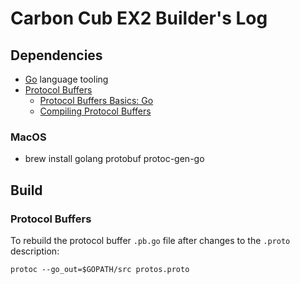 # Carbon Cub EX2 Builder's Log

## Dependencies

* [Go](https://golang.org/) language tooling
* [Protocol Buffers](https://developers.google.com/protocol-buffers/docs/proto3)
  * [Protocol Buffers Basics: Go](https://developers.google.com/protocol-buffers/docs/gotutorial)
  * [Compiling Protocol Buffers](https://developers.google.com/protocol-buffers/docs/gotutorial#compiling-your-protocol-buffers)

### MacOS

* brew install golang protobuf protoc-gen-go

## Build

### Protocol Buffers
To rebuild the protocol buffer `.pb.go` file after changes to the `.proto` description:
```shell
protoc --go_out=$GOPATH/src protos.proto
```
